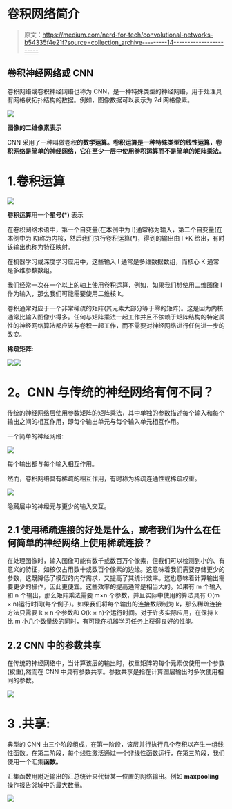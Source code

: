 # 卷积网络简介

> 原文：<https://medium.com/nerd-for-tech/convolutional-networks-b54335f4e21f?source=collection_archive---------14----------------------->

## 卷积神经网络或 CNN

卷积网络或卷积神经网络也称为 CNN，是一种特殊类型的神经网络，用于处理具有网格状拓扑结构的数据。例如，图像数据可以表示为 2d 网格像素。

![](img/7dae0315ebd9336f74223431e8665181.png)

**图像的二维像素表示**

CNN 采用了一种叫做卷积**的数学运算。卷积运算是一种特殊类型的线性运算，卷积网络是简单的神经网络，它在至少一层中使用卷积运算而不是简单的矩阵乘法。**

# 1.卷积运算

![](img/f66d173d01269184c895b3c11375ee30.png)

**卷积运算**用一个**星号(*)** 表示

在卷积网络术语中，第一个自变量(在本例中为 I)通常称为输入，第二个自变量(在本例中为 K)称为内核，然后我们执行卷积运算(*)，得到的输出由 I *K 给出，有时该输出也称为特征映射。

在机器学习或深度学习应用中，这些输入 I 通常是多维数据数组，而核心 K 通常是多维参数数组。

我们经常一次在一个以上的轴上使用卷积运算，例如，如果我们想使用二维图像 I 作为输入，那么我们可能需要使用二维核 k。

卷积通常对应于一个非常稀疏的矩阵(其元素大部分等于零的矩阵)。这是因为内核通常比输入图像小得多。任何与矩阵乘法一起工作并且不依赖于矩阵结构的特定属性的神经网络算法都应该与卷积一起工作，而不需要对神经网络进行任何进一步的改变。

**稀疏矩阵:**

![](img/3186a230582c8436a4a922db191d0d94.png)![](img/f829dde1cc0103d7b7815b6506ea14b9.png)

# **2。CNN 与传统的神经网络有何不同？**

传统的神经网络层使用参数矩阵的矩阵乘法，其中单独的参数描述每个输入和每个输出之间的相互作用，即每个输出单元与每个输入单元相互作用。

一个简单的神经网络:

![](img/a0749fdb425df76d686b7a90adddf278.png)

每个输出都与每个输入相互作用。

然而，卷积网络具有稀疏的相互作用，有时称为稀疏连通性或稀疏权重。

![](img/a9a3cfd5bae02694775f306eb553c812.png)

隐藏层中的神经元与更少的输入交互。

## **2.1 使用稀疏连接的好处是什么，或者我们为什么在任何简单的神经网络上使用稀疏连接？**

在处理图像时，输入图像可能有数千或数百万个像素，但我们可以检测到小的、有意义的特征，如核仅占用数十或数百个像素的边缘。这意味着我们需要存储更少的参数，这既降低了模型的内存需求，又提高了其统计效率。这也意味着计算输出需要更少的操作，因此更便宜。这些效率的提高通常是相当大的。如果有 m 个输入和 n 个输出，那么矩阵乘法需要 m×n 个参数，并且实际中使用的算法具有 O(m × n)运行时间(每个例子)。如果我们将每个输出的连接数限制为 k，那么稀疏连接方法只需要 k × n 个参数和 O(k × n)个运行时间。对于许多实际应用，在保持 k 比 m 小几个数量级的同时，有可能在机器学习任务上获得良好的性能。

## 2.2 CNN 中的参数共享

在传统的神经网络中，当计算该层的输出时，权重矩阵的每个元素仅使用一个参数(权重),然而在 CNN 中具有参数共享。参数共享是指在计算图层输出时多次使用相同的参数。

![](img/efe644816d67aa002ad7c83094cbd719.png)

# 3 .共享:

典型的 CNN 由三个阶段组成，在第一阶段，该层并行执行几个卷积以产生一组线性函数。在第二阶段，每个线性激活通过一个非线性函数运行，在第三阶段，我们使用一个汇集**函数。**

汇集函数用附近输出的汇总统计来代替某一位置的网络输出。例如 **maxpooling** 操作报告邻域中的最大数量。

![](img/c33fc788f8846061e57f24bf284aabcc.png)